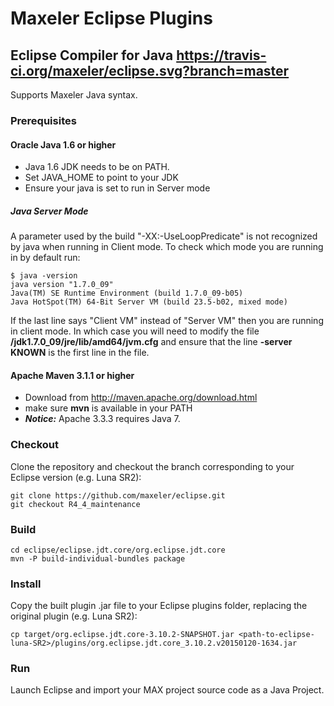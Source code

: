 # Maxeler Eclipse Plugins

## Eclipse Compiler for Java https://travis-ci.org/maxeler/eclipse.svg?branch=master
Supports Maxeler Java syntax.

### Prerequisites
#### Oracle Java 1.6 or higher
* Java 1.6 JDK needs to be on PATH.
* Set JAVA_HOME to point to your JDK
* Ensure your java is set to run in Server mode

##### Java Server Mode
A parameter used by the build "-XX:-UseLoopPredicate" is not recognized by java when running in Client mode. To check which mode you are running in by default run:
```
$ java -version
java version "1.7.0_09"
Java(TM) SE Runtime Environment (build 1.7.0_09-b05)
Java HotSpot(TM) 64-Bit Server VM (build 23.5-b02, mixed mode)
```
If the last line says "Client VM" instead of "Server VM" then you are running in client mode. In which case you will need to modify the file **/jdk1.7.0_09/jre/lib/amd64/jvm.cfg** and ensure that the line **-server KNOWN** is the first line in the file.

#### Apache Maven 3.1.1 or higher
* Download from http://maven.apache.org/download.html
* make sure **mvn** is available in your PATH
* **_Notice:_** Apache 3.3.3 requires Java 7.


### Checkout
Clone the repository and checkout the branch corresponding to your Eclipse version (e.g. Luna SR2):
```
git clone https://github.com/maxeler/eclipse.git
git checkout R4_4_maintenance
```
### Build
```
cd eclipse/eclipse.jdt.core/org.eclipse.jdt.core
mvn -P build-individual-bundles package
```
### Install
Copy the built plugin .jar file to your Eclipse plugins folder, replacing the original plugin (e.g. Luna SR2):
```
cp target/org.eclipse.jdt.core-3.10.2-SNAPSHOT.jar <path-to-eclipse-luna-SR2>/plugins/org.eclipse.jdt.core_3.10.2.v20150120-1634.jar
```
### Run
Launch Eclipse and import your MAX project source code as a Java Project.
